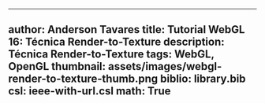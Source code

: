 ------------------------------
author: Anderson Tavares
title: Tutorial WebGL 16: Técnica Render-to-Texture
description: Técnica Render-to-Texture
tags: WebGL, OpenGL
thumbnail: assets/images/webgl-render-to-texture-thumb.png
biblio: library.bib
csl: ieee-with-url.csl
math: True
------------------------------
